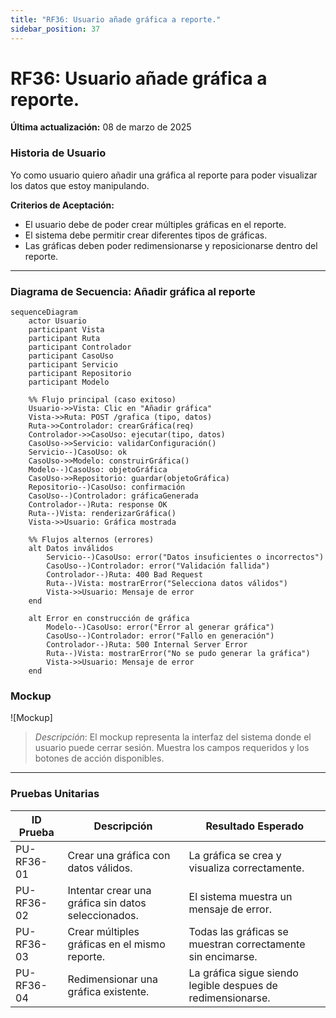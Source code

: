 ```yaml
---
title: "RF36: Usuario añade gráfica a reporte."  
sidebar_position: 37
---
```


# RF36: Usuario añade gráfica a reporte.

**Última actualización:** 08 de marzo de 2025

### Historia de Usuario

Yo como usuario quiero añadir una gráfica al reporte para poder visualizar los datos que estoy manipulando.

**Criterios de Aceptación:**
- El usuario debe de poder crear múltiples gráficas en el reporte.
- El sistema debe permitir crear diferentes tipos de gráficas.
- Las gráficas deben poder redimensionarse y reposicionarse dentro del reporte.

---

### Diagrama de Secuencia: Añadir gráfica al reporte

```mermaid
sequenceDiagram
    actor Usuario
    participant Vista
    participant Ruta
    participant Controlador
    participant CasoUso
    participant Servicio
    participant Repositorio
    participant Modelo

    %% Flujo principal (caso exitoso)
    Usuario->>Vista: Clic en "Añadir gráfica"
    Vista->>Ruta: POST /grafica (tipo, datos)
    Ruta->>Controlador: crearGráfica(req)
    Controlador->>CasoUso: ejecutar(tipo, datos)
    CasoUso->>Servicio: validarConfiguración()
    Servicio--)CasoUso: ok
    CasoUso->>Modelo: construirGráfica()
    Modelo--)CasoUso: objetoGráfica
    CasoUso->>Repositorio: guardar(objetoGráfica)
    Repositorio--)CasoUso: confirmación
    CasoUso--)Controlador: gráficaGenerada
    Controlador--)Ruta: response OK
    Ruta--)Vista: renderizarGráfica()
    Vista->>Usuario: Gráfica mostrada

    %% Flujos alternos (errores)
    alt Datos inválidos
        Servicio--)CasoUso: error("Datos insuficientes o incorrectos")
        CasoUso--)Controlador: error("Validación fallida")
        Controlador--)Ruta: 400 Bad Request
        Ruta--)Vista: mostrarError("Selecciona datos válidos")
        Vista->>Usuario: Mensaje de error
    end

    alt Error en construcción de gráfica
        Modelo--)CasoUso: error("Error al generar gráfica")
        CasoUso--)Controlador: error("Fallo en generación")
        Controlador--)Ruta: 500 Internal Server Error
        Ruta--)Vista: mostrarError("No se pudo generar la gráfica")
        Vista->>Usuario: Mensaje de error
    end
```
### Mockup

![Mockup]

> *Descripción*: El mockup representa la interfaz del sistema donde el usuario puede cerrar sesión. Muestra los campos requeridos y los botones de acción disponibles.

--- 

### Pruebas Unitarias 
| ID Prueba | Descripción | Resultado Esperado |
|-----------|-------------|--------------------|
|PU-RF36-01|Crear una gráfica con datos válidos.|La gráfica se crea y visualiza correctamente.|
|PU-RF36-02|Intentar crear una gráfica sin datos seleccionados.| El sistema muestra un mensaje de error.|
|PU-RF36-03|Crear múltiples gráficas en el mismo reporte.| Todas las gráficas se muestran correctamente sin encimarse.|
|PU-RF36-04|Redimensionar una gráfica existente.| La gráfica sigue siendo legible despues de redimensionarse.|